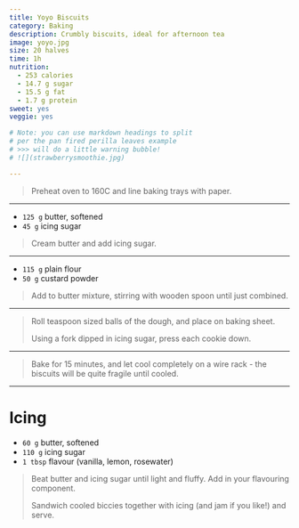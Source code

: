```yaml
---
title: Yoyo Biscuits
category: Baking
description: Crumbly biscuits, ideal for afternoon tea 
image: yoyo.jpg
size: 20 halves
time: 1h
nutrition:
  - 253 calories
  - 14.7 g sugar
  - 15.5 g fat
  - 1.7 g protein
sweet: yes
veggie: yes

# Note: you can use markdown headings to split
# per the pan fired perilla leaves example
# >>> will do a little warning bubble!
# ![](strawberrysmoothie.jpg)

---
```


> Preheat oven to 160C and line baking trays with paper.

---

* `125 g` butter, softened
* `45 g` icing sugar

> Cream butter and add icing sugar.

---

* `115 g` plain flour
* `50 g` custard powder

> Add to butter mixture, stirring with wooden spoon until just combined.

---

> Roll teaspoon sized balls of the dough, and place on baking sheet. 
>
> Using a fork dipped in icing sugar, press each cookie down. 

---

> Bake for 15 minutes, and let cool completely on a wire rack - the biscuits will be quite fragile until cooled. 

---
# Icing

* `60 g` butter, softened
* `110 g` icing sugar
* `1 tbsp` flavour (vanilla, lemon, rosewater)

> Beat butter and icing sugar until light and fluffy. Add in your flavouring component.
>
> Sandwich cooled biccies together with icing (and jam if you like!) and serve.
